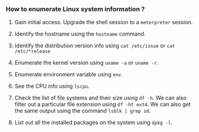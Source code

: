 
### How to enumerate Linux system information ?

1. Gain initial access. Upgrade the shell session to a `meterpreter` session.

2. Identify the hostname using the `hostname` command.

3. Identify the distribution version info using `cat /etc/issue` or `cat /etc/*release`

4. Enumerate the kernel version using `uname -a` or `uname -r`.

5. Enumerate environment variable using `env`.

6. See the CPU info using `lscpu`.

7. Check the list of file systems and their size using `df -h`. We can also filter out a particular file extension using `df -ht ext4`. We can also get the same output using the command `lsblk | grep sd`.

8. List out all the installed packages on the system using `dpkg -l`.



